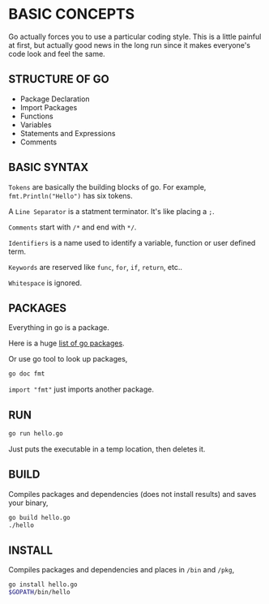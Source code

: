 # BASIC CONCEPTS

Go actually forces you to use a particular coding style.  This is a little
painful at first, but actually good news in the long run since
it makes everyone's code look and feel the same.

## STRUCTURE OF GO

* Package Declaration
* Import Packages
* Functions
* Variables
* Statements and Expressions
* Comments

## BASIC SYNTAX

`Tokens` are basically the building blocks of go.  For example, `fmt.Println("Hello")` has six tokens.

A `Line Separator` is a statment terminator.  It's like placing a `;`.

`Comments` start with `/*` and end with `*/`.

`Identifiers` is a name used to identify a variable, function or user defined term.

`Keywords` are reserved like `func`, `for`, `if`, `return`, etc..

`Whitespace` is ignored.

## PACKAGES

Everything in go is a package.

Here is a huge [list of go packages](http://golang.org/pkg).

Or use go tool to look up packages,

```bash
go doc fmt
```

`import "fmt"` just imports another package.

## RUN

```bash
go run hello.go
```

Just puts the executable in a temp location, then deletes it.

## BUILD

Compiles packages and dependencies (does not install results)
and saves your binary,

```bash
go build hello.go
./hello
```

## INSTALL

Compiles packages and dependencies and places in `/bin` and `/pkg`,

```bash
go install hello.go
$GOPATH/bin/hello
```
